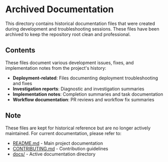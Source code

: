 # Archived Documentation

This directory contains historical documentation files that were created during development and troubleshooting sessions. These files have been archived to keep the repository root clean and professional.

## Contents

These files document various development issues, fixes, and implementation notes from the project's history:

- **Deployment-related**: Files documenting deployment troubleshooting and fixes
- **Investigation reports**: Diagnostic and investigation summaries
- **Implementation notes**: Completion summaries and task documentation
- **Workflow documentation**: PR reviews and workflow fix summaries

## Note

These files are kept for historical reference but are no longer actively maintained. For current documentation, please refer to:
- [README.md](../README.md) - Main project documentation
- [CONTRIBUTING.md](../CONTRIBUTING.md) - Contribution guidelines
- [docs/](../docs/) - Active documentation directory

